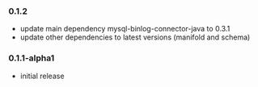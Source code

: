 

### 0.1.2

* update main dependency mysql-binlog-connector-java to 0.3.1
* update other dependencies to latest versions (manifold and schema)


### 0.1.1-alpha1

* initial release

